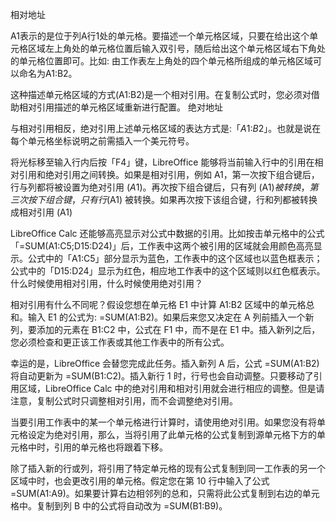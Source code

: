 相对地址

A1表示的是位于列A行1处的单元格。要描述一个单元格区域，只要在给出这个单元格区域左上角处的单元格位置后输入双引号，随后给出这个单元格区域右下角处的单元格位置即可。比如: 由工作表左上角处的四个单元格所组成的单元格区域可以命名为A1:B2。

这种描述单元格区域的方式(A1:B2)是一个相对引用。在复制公式时，您必须对借助相对引用描述的单元格区域重新进行配置。
绝对地址

与相对引用相反，绝对引用上述单元格区域的表达方式是:「$A$1:$B$2」。也就是说在每个单元格坐标说明之前需插入一个美元符号。


将光标移至输入行内后按「F4」键，LibreOffice 能够将当前输入行中的引用在相对引用和绝对引用之间转换。如果是相对引用，例如 A1，第一次按下组合键后，行与列都将被设置为绝对引用 ($A$1)。再次按下组合键后，只有列 (A$1) 被转换，第三次按下组合键，只有行 ($A1) 被转换。如果再次按下该组合键，行和列都被转换成相对引用 (A1)

LibreOffice Calc 还能够高亮显示对公式中数据的引用。比如按击单元格中的公式「=SUM(A1:C5;D15:D24)」后，工作表中这两个被引用的区域就会用颜色高亮显示。公式中的「A1:C5」部分显示为蓝色，工作表中的这个区域也以蓝色框表示；公式中的「D15:D24」显示为红色，相应地工作表中的这个区域则以红色框表示。
什么时候使用相对引用，什么时候使用绝对引用？

相对引用有什么不同呢？假设您想在单元格 E1 中计算 A1:B2 区域中的单元格总和。输入 E1 的公式为: =SUM(A1:B2)。如果后来您又决定在 A 列前插入一个新列，要添加的元素在 B1:C2 中，公式在 F1 中，而不是在 E1 中。插入新列之后，您必须检查和更正该工作表或其他工作表中的所有公式。

幸运的是，LibreOffice 会替您完成此任务。插入新列 A 后，公式 =SUM(A1:B2) 将自动更新为 =SUM(B1:C2)。插入新行 1 时，行号也会自动调整。只要移动了引用区域，LibreOffice Calc 中的绝对引用和相对引用就会进行相应的调整。但是请注意，复制公式时只调整相对引用，而不会调整绝对引用。

当要引用工作表中的某一个单元格进行计算时，请使用绝对引用。如果您没有将单元格设定为绝对引用，那么，当将引用了此单元格的公式复制到源单元格下方的单元格中时，引用的单元格也将跟着下移。

除了插入新的行或列，将引用了特定单元格的现有公式复制到同一工作表的另一个区域中时，也会更改引用的单元格。假定您在第 10 行中输入了公式 =SUM(A1:A9)。如果要计算右边相邻列的总和，只需将此公式复制到右边的单元格中。复制到列 B 中的公式将自动改为 =SUM(B1:B9)。
